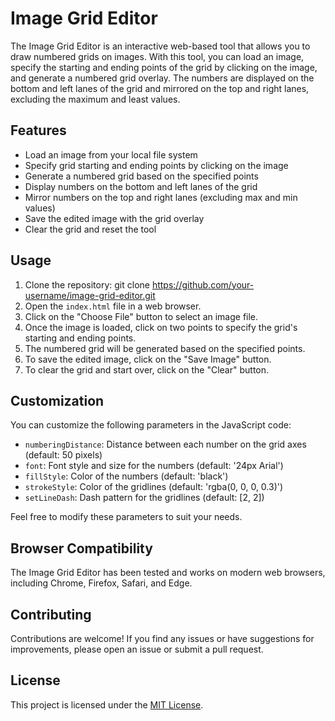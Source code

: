 # Image Grid Editor

The Image Grid Editor is an interactive web-based tool that allows you to draw numbered grids on images. With this tool, you can load an image, specify the starting and ending points of the grid by clicking on the image, and generate a numbered grid overlay. The numbers are displayed on the bottom and left lanes of the grid and mirrored on the top and right lanes, excluding the maximum and least values.

## Features

- Load an image from your local file system
- Specify grid starting and ending points by clicking on the image
- Generate a numbered grid based on the specified points
- Display numbers on the bottom and left lanes of the grid
- Mirror numbers on the top and right lanes (excluding max and min values)
- Save the edited image with the grid overlay
- Clear the grid and reset the tool

## Usage

1. Clone the repository: git clone https://github.com/your-username/image-grid-editor.git
2. Open the `index.html` file in a web browser.
3. Click on the "Choose File" button to select an image file.
4. Once the image is loaded, click on two points to specify the grid's starting and ending points.
5. The numbered grid will be generated based on the specified points.
6. To save the edited image, click on the "Save Image" button.
7. To clear the grid and start over, click on the "Clear" button.

## Customization

You can customize the following parameters in the JavaScript code:

- `numberingDistance`: Distance between each number on the grid axes (default: 50 pixels)
- `font`: Font style and size for the numbers (default: '24px Arial')
- `fillStyle`: Color of the numbers (default: 'black')
- `strokeStyle`: Color of the gridlines (default: 'rgba(0, 0, 0, 0.3)')
- `setLineDash`: Dash pattern for the gridlines (default: [2, 2])

Feel free to modify these parameters to suit your needs.

## Browser Compatibility

The Image Grid Editor has been tested and works on modern web browsers, including Chrome, Firefox, Safari, and Edge.

## Contributing

Contributions are welcome! If you find any issues or have suggestions for improvements, please open an issue or submit a pull request.

## License

This project is licensed under the [MIT License](LICENSE).
